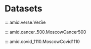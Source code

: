# Datasets

::: amid.verse.VerSe

::: amid.cancer_500.MoscowCancer500

::: amid.covid_1110.MoscowCovid1110
